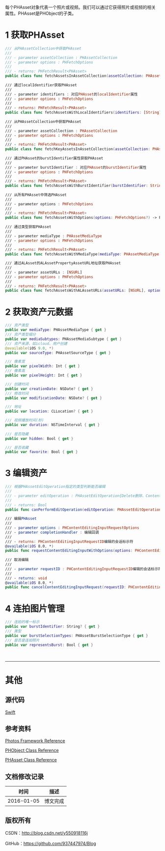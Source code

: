 每个PHAsset对象代表一个照片或视频。我们可以通过它获得照片或视频的相关属性。PHAsset是PHObject的子类。

# 1 获取PHAsset

```swift
/// 从PHAssetCollection中获取PHAsset
///
/// - parameter assetCollection : PHAssetCollection
/// - parameter options : PHFetchOptions
///
/// - returns: PHFetchResult<PHAsset>
public class func fetchAssetsInAssetCollection(assetCollection: PHAssetCollection, options: PHFetchOptions?) -> PHFetchResult
    
/// 通过localIdentifier获取PHAsset
///
/// - parameter identifiers : 对应PHAsset的localIdentifier属性
/// - parameter options : PHFetchOptions
///
/// - returns: PHFetchResult<PHAsset>
public class func fetchAssetsWithLocalIdentifiers(identifiers: [String], options: PHFetchOptions?) -> PHFetchResult
    
/// 从PHAssetCollection中获取PHAsset
///
/// - parameter assetCollection : PHAssetCollection
/// - parameter options : PHFetchOptions
///
/// - returns: PHFetchResult<PHAsset>
public class func fetchKeyAssetsInAssetCollection(assetCollection: PHAssetCollection, options: PHFetchOptions?) -> PHFetchResult?
    
/// 通过PHAsset的burstIdentifier属性获取PHAsset
///
/// - parameter burstIdentifier : 对应PHAsset的burstIdentifier属性
/// - parameter options : PHFetchOptions
///
/// - returns: PHFetchResult<PHAsset>
public class func fetchAssetsWithBurstIdentifier(burstIdentifier: String, options: PHFetchOptions?) -> PHFetchResult
    
/// 从所有PHAsset中筛选PHAsset
///
/// - parameter options : PHFetchOptions
///
/// - returns: PHFetchResult<PHAsset>
public class func fetchAssetsWithOptions(options: PHFetchOptions?) -> PHFetchResult
    
/// 通过类型获取PHAsset
///
/// - parameter mediaType : PHAssetMediaType
/// - parameter options : PHFetchOptions
///
/// - returns: PHFetchResult<PHAsset>
public class func fetchAssetsWithMediaType(mediaType: PHAssetMediaType, options: PHFetchOptions?) -> PHFetchResult

/// 通过ALAsset的ALAssetPropertyAssetURL地址获取PHAsset
///
/// - parameter assetURLs : [NSURL]
/// - parameter options : PHFetchOptions
///
/// - returns: PHFetchResult<PHAsset>
public class func fetchAssetsWithALAssetURLs(assetURLs: [NSURL], options: PHFetchOptions?) -> PHFetchResult
```

# 2 获取资产元数据

```swift
/// 资产类型
public var mediaType: PHAssetMediaType { get }
/// 资产类型细分
public var mediaSubtypes: PHAssetMediaSubtype { get }
/// 资产来源，如icloud、用户创建
@available(iOS 9.0, *)
public var sourceType: PHAssetSourceType { get }

/// 像素宽
public var pixelWidth: Int { get }
/// 像素高
public var pixelHeight: Int { get }

/// 创建时间
public var creationDate: NSDate? { get }
/// 修改时间
public var modificationDate: NSDate? { get }

/// 地址
public var location: CLLocation? { get }

/// 视频播放时间(秒)
public var duration: NSTimeInterval { get }
    
/// 是否隐藏
public var hidden: Bool { get }

/// 是否收藏
public var favorite: Bool { get }
```

# 3 编辑资产

```swift
/// 根据PHAssetEditOperation指定的类型判断能否编辑
///
/// - parameter editOperation : PHAssetEditOperation{Delete删除、Content内容、Properties属性}
///
/// - returns: Bool
public func canPerformEditOperation(editOperation: PHAssetEditOperation) -> Bool
    
/// 编辑PHAsset
///
/// - parameter options : PHContentEditingInputRequestOptions
/// - parameter completionHandler : 编辑回调
///
/// - returns: PHContentEditingInputRequestID编辑的会话标示符
@available(iOS 8.0, *)
public func requestContentEditingInputWithOptions(options: PHContentEditingInputRequestOptions?, completionHandler: (PHContentEditingInput?, [NSObject : AnyObject]) -> Void) -> PHContentEditingInputRequestID
    
/// 取消编辑
///
/// - parameter requestID : PHContentEditingInputRequestID编辑的会话标示符
///
/// - returns: void
@available(iOS 8.0, *)
public func cancelContentEditingInputRequest(requestID: PHContentEditingInputRequestID)
```

# 4 连拍图片管理

```swift
/// 连拍的唯一标示
public var burstIdentifier: String? { get }
/// 类型
public var burstSelectionTypes: PHAssetBurstSelectionType { get }
/// 是否是连拍照片
public var representsBurst: Bool { get }
```

&#160;

----------

# 其他

## 源代码

[Swift](https://github.com/937447974/Swift)

## 参考资料

[Photos Framework Reference](https://developer.apple.com/library/ios/documentation/Photos/Reference/Photos_Framework/index.html)

[PHObject Class Reference](https://developer.apple.com/library/ios/documentation/Photos/Reference/PHObject_Class/index.html)

[PHAsset Class Reference](https://developer.apple.com/library/ios/documentation/Photos/Reference/PHAsset_Class/index.html)

## 文档修改记录

| 时间 | 描述 |
| ---- | ---- |
| 2016-01-05 | 博文完成 |

## 版权所有

CSDN：http://blog.csdn.net/y550918116j

GitHub：https://github.com/937447974/Blog